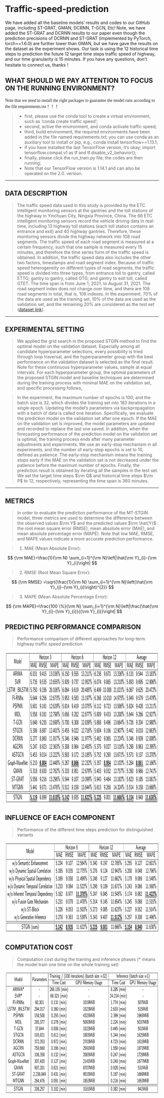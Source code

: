 # Traffic-speed-prediction

We have added all the baseline models‘ results and codes to our GitHub page, including ST-GRAT, GMAN, DCRNN, T-GCN, Etc! Note, we have added the ST-GRAT and DCRNN results to our paper even though the prediction precisions of DCRNN and ST-GRAT (implemented by PyTorch, torch==1.6.0) are further lower than GMAN, but we have gave the results on the dataset as the experiment shows. Our task is using the 12 historical time steps to prediction the future 12 target time steps traffic speed of highway, and our time granularity is 15 minutes. If you have any questions, don't hesitate to connect us, thanks！

## WHAT SHOULD WE PAY ATTENTION TO FOCUS ON THE RUNNING ENVIRONMENT?

<font face="微软雅黑" >Note that we need to install the right packages to guarantee the model runs according to the file requirements.txt！！！</font>
  
>* first, please use the conda tool to create a virtual environment, such as ‘conda create traffic speed’;  
> * second, active the environment, and conda activate traffic speed;   
> * third, build environment, the required environments have been added in the file named requirements.txt; you can use conda as an auxiliary tool to install or pip, e.g., conda install tensorflow==1.13.1;    
> * if you have installed the last TensorFlow version, it’s okay; import tensorflow.compat.v1 as tf and tf.disable_v2_behavior();    
> * finally, please click the run_train.py file; the codes are then running;  
> * Note that our TensorFlow version is 1.14.1 and can also be operated on the 2.0. version.  
---

## DATA DESCRIPTION  
> The traffic speed data used in this study is provided by the ETC intelligent monitoring sensors at the gantries and the toll stations of the highway in Yinchuan City, Ningxia Province, China. The 66 ETC intelligent monitoring sensors record the vehicle driving data in real-time, including 13 highway toll stations (each toll station contains an entrance and exit) and 40 highway gantries. Therefore, these monitoring sensors divide the highway network into 108 road segments. The traffic speed of each road segment is measured at a certain frequency, such that one sample is measured every 15 minutes, and therefore the time series form of the traffic speed is obtained. In addition, the traffic speed data also includes the other two factors, timestamps and road segment index. Because of traffic speed heterogeneity on different types of road segments, the traffic speed is divided into three types, from entrance toll to gantry, called ETTG; gantry to gantry, called GTG; and gantry to exit toll, called GTET. The time span is from June 1, 2021, to August 31, 2021. The road segment index does not change over time, and there are 108 road segments in total, that is, 108 indexes. In the experiment, 70% of the data are used as the training set, 10% of the data are used as the validation set, and the remaining 20% are considered as the test set ([dataset link](https://github.com/zouguojian/STGIN/tree/main/data)).
---

## EXPERIMENTAL SETTING  

> We applied the grid search in the proposed STGIN method to find the optimal model on the validation dataset. Especially among all candidate hyperparameter selections, every possibility is tried through loop traversal, and the hyperparameter group with the best performance on the validation dataset is selected as the final result. Note for these continuous hyperparameter values, sample at equal intervals. For each hyperparameter group, the optimal parameters of the proposed STGIN model and baseline techniques are determined during the training process with minimal MAE on the validation set, and specific processing follows, 

 > In the experiment, the maximum number of epochs is 100; and the batch size is 32, which divides the training set into 183 iterations in a single epoch. Updating the model’s parameters via backpropagation with a batch of data is called one iteration.  Specifically, we evaluate the prediction model on the validation set after one epoch. If the MAE on the validation set is improved, the model parameters are updated and recorded to replace the last one saved. In addition, when the forecasting performance of the prediction model on the validation set is optimal, the training process ends after many parameter adjustments and experiments. We use an early-stop mechanism in all experiments, and the number of early-stop epochs is set to 10, defined as patience. The early-stop mechanism means the training stops early if the MAE on the validation set is not decreased under the patience before the maximum number of epochs. Finally, the prediction result is obtained by iterating all the samples in the test set. We set the target time steps $\rm Q$ and historical time steps $\rm P$ to 12, respectively, representing the time span is 360 minutes. 
---
## METRICS

> In order to evaluate the prediction performance of the MT-STGIN model, three metrics are used to determine the difference between the observed values $\rm Y$ and the predicted values $\rm \hat{Y}$ : the root mean square error (RMSE), mean absolute error (MAE), and mean absolute percentage error (MAPE). Note that low MAE, RMSE, and MAPE values indicate a more accurate prediction performance.  

> 1.  MAE (Mean Absolute Error):

$$
{\rm MAE}=\frac{1}{\rm N} \sum_{i=1}^{\rm N}\left|\hat{\rm Y}_{i}-{\rm Y}_{i}\right|
$$

> 2. RMSE (Root Mean Square Error):

$$
{\rm RMSE} =\sqrt{\frac{1}{\rm N} \sum_{i=1}^{\rm N}\left(\hat{\rm Y}_{i}-{\rm Y}_{i}\right)^{2}}
$$

> 3. MAPE (Mean Absolute Percentage Error):

$$
{\rm MAPE}=\frac{100 \%}{\rm N} \sum_{i=1}^{\rm N}\left|\frac{\hat{\rm Y}_{i}-{\rm Y}_{i}}{{\rm Y}_{i}}\right|
$$


## PREDICTING PERFORMANCE COMPARISON 

> Performance comparison of different approaches for long-term highway traffic speed prediction  

<div align=center><img src ="https://github.com/zouguojian/STGIN/blob/main/figs/1.png" width = "1100" height="500"/></div>

## INFLUENCE OF EACH COMPONENT

> Performance of the different time steps prediction for distinguished variants  

<div align=center><img src ="https://github.com/zouguojian/STGIN/blob/main/figs/2.png" width = "700" height="300"/></div>

## COMPUTATION COST

> Computation cost during the training and inference phases (* means the model train one time on the whole training set) 

<div align=center><img src ="https://github.com/zouguojian/STGIN/blob/main/figs/3.png" width = "800" height="400"/></div>
